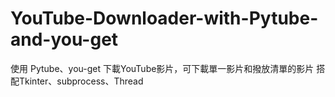 # YouTube-Downloader-with-Pytube-and-you-get

使用 Pytube、you-get 下載YouTube影片，可下載單一影片和撥放清單的影片
搭配Tkinter、subprocess、Thread
